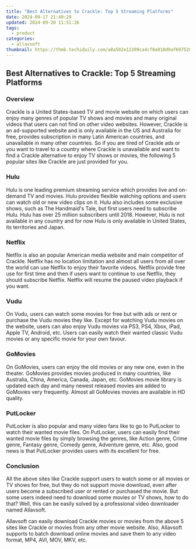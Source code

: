 ```yaml
---
title: "Best Alternatives to Crackle: Top 5 Streaming Platforms"
date: 2024-09-17 21:49:29
updated: 2024-09-20 11:51:26
tags:
  - product
categories:
  - allavsoft
thumbnail: https://thmb.techidaily.com/a8a502e12209ca4cf0a910d9af6975208a0b7497dd6ac900e046b6637a6b7e0e.jpg
---
```


## Best Alternatives to Crackle: Top 5 Streaming Platforms

### Overview

Crackle is a United States-based TV and movie website on which users can enjoy many genres of popular TV shows and movies and many original videos that users can not find on other video websites. However, Crackle is an ad-supported website and is only available in the US and Australia for free, provides subscription in many Latin American countries, and unavailable in many other countries. So if you are tired of Crackle ads or you want to travel to a country where Crackle is unavailable and want to find a Crackle alternative to enjoy TV shows or movies, the following 5 popular sites like Crackle are just provided for you.

### Hulu

Hulu is one leading premium streaming service which provides live and on-demand TV and movies. Hulu provides flexible watching options and users can watch old or new video clips on it. Hulu also includes some exclusive shows, such as The Handmaid's Tale, but first users need to subscribe Hulu. Hulu has over 25 million subscribers until 2018\. However, Hulu is not available in any country and for now Hulu is only available in United States, its territories and Japan.

### Netflix

Netflix is also an popular American media website and main competitor of Crackle. Netflix has no location limitation and almost all users from all over the world can use Netflix to enjoy their favorite videos. Netflix provide free use for first time and then if users want to continue to use Netflix, they should subscribe Netflix. Netflix will resume the paused video playback if you want.

### Vudu

On Vudu, users can watch some movies for free but with ads or rent or purchase the Vudu movies they like. Except for watching Vudu movies on the website, users can also enjoy Vudu movies via PS3, PS4, Xbox, iPad, Apple TV, Android, etc. Users can easily watch their wanted classic Vudu movies or any specific movie for your own favour.

### GoMovies

On GoMovies, users can enjoy the old movies or any new one, even in the theater. GoMovies provides movies produced in many countries, like Australia, China, America, Canada, Japan, etc. GoMovies movie library is updated each day and many newest released movies are added to GoMovies very frequently. Almost all GoMovies movies are available in HD quality.

### PutLocker

PutLocker is also popular and many video fans like to go to PutLocker to watch their wanted movie files. On PutLocker, users can easily find their wanted movie files by simply browsing the genres, like Action genre, Crime genre, Fantasy genre, Comedy genre, Adventure genre, etc. Also, good news is that PutLocker provides users with its excellent for free.

### Conclusion

All the above sites like Crackle support users to watch some or all movies or TV shows for free, but they do not support movie download, even after users become a subscribed user or rented or purchased the movie. But some users indeed need to download some movies or TV shows, how to do that? Well, this can be easily solved by a professional video downloader named Allavsoft.

Allavsoft can easily download Crackle movies or movies from the above 5 sites like Crackle or movies from any other movie website. Also, Allavsoft supports to batch download online movies and save them to any video format, MP4, AVI, MOV, MKV, etc.



<ins class="adsbygoogle"
     style="display:block"
     data-ad-format="autorelaxed"
     data-ad-client="ca-pub-7571918770474297"
     data-ad-slot="1223367746"></ins>



<ins class="adsbygoogle"
     style="display:block"
     data-ad-client="ca-pub-7571918770474297"
     data-ad-slot="8358498916"
     data-ad-format="auto"
     data-full-width-responsive="true"></ins>
